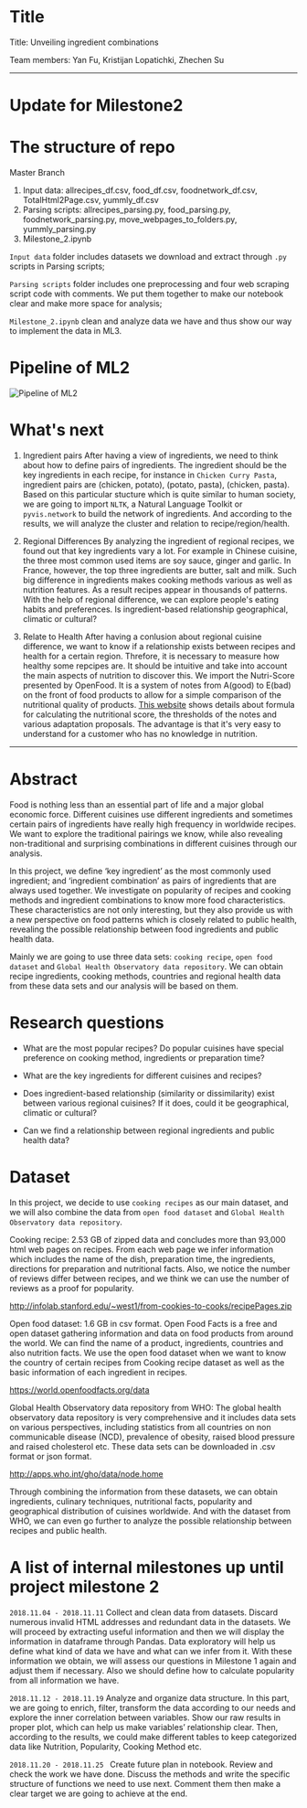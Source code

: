 # Title

Title: Unveiling ingredient combinations

Team members: Yan Fu, Kristijan Lopatichki, Zhechen Su

---

# Update for Milestone2


# The structure of repo

Master Branch
1. Input data: allrecipes_df.csv, food_df.csv, foodnetwork_df.csv, TotalHtml2Page.csv, yummly_df.csv 
2. Parsing scripts: allrecipes_parsing.py, food_parsing.py, foodnetwork_parsing.py, move_webpages_to_folders.py, yummly_parsing.py
3. Milestone_2.ipynb


`Input data` folder includes datasets we download and extract through `.py` scripts in Parsing scripts;

`Parsing scripts` folder includes one preprocessing and four web scraping script code with comments. We put them together to make our notebook clear and make more space for analysis;

`Milestone_2.ipynb` clean and analyze data we have and thus show our way to implement the data in ML3.


# Pipeline of ML2
![Pipeline of ML2](https://raw.githubusercontent.com/sting1000/img/master/Pipeline%20of%20Project%20Milestone%202.png)

# What's next

1. Ingredient pairs
After having a view of ingredients, we need to think about how to define pairs of ingredients. The ingredient should be the key ingredients in each recipe, for instance in `Chicken Curry Pasta`, ingredient pairs are (chicken, potato), (potato, pasta), (chicken, pasta). Based on this particular stucture which is quite similar to human society, we are going to import `NLTK`, a Natural Language Toolkit or `pyvis.network` to build the network of ingredients. And according to the results, we will analyze the cluster and relation to recipe/region/health. 

2. Regional Differences
By analyzing the ingredient of regional recipes, we found out that key ingredients vary a lot. For example in Chinese cuisine, the three most common used items are soy sauce, ginger and garlic. In France, however, the top three ingredients are butter, salt and milk. Such big difference in ingredients makes cooking methods various as well as nutrition features. As a result recipes appear in thousands of patterns. With the help of regional difference, we can explore people's eating habits and preferences. Is ingredient-based relationship geographical, climatic or cultural?

3. Relate to Health
After having a conlusion about regional cuisine difference, we want to know if a relationship exists between recipes and health for a certain region. Threfore, it is necessary to measure how healthy some repcipes are. It should be intuitive and take into account the main aspects of nutrition to discover this.
We import the Nutri-Score presented by OpenFood. It is a system of notes from A(good) to E(bad) on the front of food products to allow for a simple comparison of the nutritional quality of products. [This website](https://fr.openfoodfacts.org/score-nutritionnel-experimental-france) shows details about formula for calculating the nutritional score, the thresholds of the notes and various adaptation proposals. The advantage is that it's very easy to understand for a customer who has no knowledge in nutrition.

---


# Abstract

Food is nothing less than an essential part of life and a major global economic force. Different cuisines use different ingredients and sometimes certain pairs of ingredients have really high frequency in worldwide recipes. We want to explore the traditional pairings we know, while also revealing non-traditional and surprising combinations in different cuisines through our analysis. 

In this project, we define ‘key ingredient’ as the most commonly used ingredient; and ‘ingredient combination’ as pairs of ingredients that are always used together. We investigate on popularity of recipes and cooking methods and ingredient combinations to know more food characteristics. These characteristics are not only interesting, but they also provide us with a new perspective on food patterns which is closely related to public health, revealing the possible relationship between food ingredients and public health data.

Mainly we are going to use three data sets: `cooking recipe`, `open food dataset` and `Global Health Observatory data repository`. We can obtain recipe ingredients, cooking methods, countries and regional health data from these data sets and our analysis will be based on them.

# Research questions

* What are the most popular recipes? Do popular cuisines have special preference on cooking method, ingredients or preparation time?

* What are the key ingredients for different cuisines and recipes? 

* Does ingredient-based relationship (similarity or dissimilarity) exist between various regional cuisines? If it does, could it be geographical, climatic or cultural? 

* Can we find a relationship between regional ingredients and public health data?


# Dataset

In this project, we decide to use `cooking recipes` as our main dataset, and we will also combine the data from `open food dataset` and `Global Health Observatory data repository`. 

Cooking recipe: 2.53 GB of zipped data and concludes more than 93,000 html web pages on recipes. From each web page we infer information which includes the name of the dish, preparation time, the ingredients, directions for preparation and nutritional facts. Also, we notice the number of reviews differ between recipes, and we think we can use the number of reviews as a proof for popularity.

http://infolab.stanford.edu/~west1/from-cookies-to-cooks/recipePages.zip

Open food dataset: 1.6 GB in csv format. Open Food Facts is a free and open dataset gathering information and data on food products from around the world. We can find the name of a product, ingredients, countries and also nutrition facts. We use the open food dataset when we want to know the country of certain recipes from Cooking recipe dataset as well as the basic information of each ingredient in recipes. 

https://world.openfoodfacts.org/data

Global Health Observatory data repository from WHO: The global health observatory data repository is very comprehensive and it includes data sets on various perspectives, including statistics from all countries on non communicable disease (NCD), prevalence of obesity, raised blood pressure and raised cholesterol etc. These data sets can be downloaded in .csv format or json format. 

http://apps.who.int/gho/data/node.home

Through combining the information from these datasets, we can obtain ingredients, culinary techniques, nutritional facts, popularity and geographical distribution of cuisines worldwide. And with the dataset from WHO, we can even go further to analyze the possible relationship between recipes and public health.

# A list of internal milestones up until project milestone 2

`2018.11.04 - 2018.11.11` 
Collect and clean data from datasets. Discard numerous invalid HTML addresses and redundant data in the datasets. We will proceed by extracting useful information and then we will display the information in dataframe through Pandas. Data exploratory will help us define what kind of data we have and what can we infer from it. With these information we obtain, we will assess our questions in Milestone 1 again and adjust them if necessary. Also we should define how to calculate popularity from all information we have.

`2018.11.12 - 2018.11.19`
Analyze and organize data structure. In this part, we are going to enrich, filter, transform the data according to our needs and explore the inner correlation between variables. Show our raw results in proper plot, which can help us make variables’ relationship clear. Then, according to the results, we could make different tables to keep categorized data like Nutrition, Popularity, Cooking Method etc.
  
`2018.11.20 - 2018.11.25 `
Create future plan in notebook. Review and check the work we have done. Discuss the methods and write the specific structure of functions we need to use next. Comment them then make a clear target we are going to achieve at the end.
